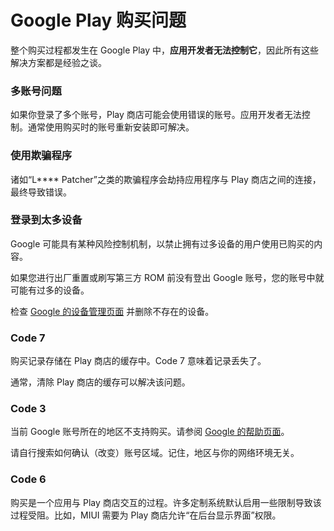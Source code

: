 # Google Play 购买问题

整个购买过程都发生在 Google Play 中，**应用开发者无法控制它**，因此所有这些解决方案都是经验之谈。

### 多账号问题

如果你登录了多个账号，Play 商店可能会使用错误的账号。应用开发者无法控制。通常使用购买时的账号重新安装即可解决。

### 使用欺骗程序

诸如“L**** Patcher”之类的欺骗程序会劫持应用程序与 Play 商店之间的连接，最终导致错误。

### 登录到太多设备

Google 可能具有某种风险控制机制，以禁止拥有过多设备的用户使用已购买的内容。

如果您进行出厂重置或刷写第三方 ROM 前没有登出 Google 账号，您的账号中就可能有过多的设备。

检查 [Google 的设备管理页面](https://myaccount.google.com/device-activity) 并删除不存在的设备。

### Code 7

购买记录存储在 Play 商店的缓存中。Code 7 意味着记录丢失了。

通常，清除 Play 商店的缓存可以解决该问题。

### Code 3

当前 Google 账号所在的地区不支持购买。请参阅 [Google 的帮助页面](https://support.google.com/googleplay/android-developer/table/3541286)。

请自行搜索如何确认（改变）账号区域。记住，地区与你的网络环境无关。

### Code 6

购买是一个应用与 Play 商店交互的过程。许多定制系统默认启用一些限制导致该过程受阻。比如，MIUI 需要为 Play 商店允许“在后台显示界面”权限。